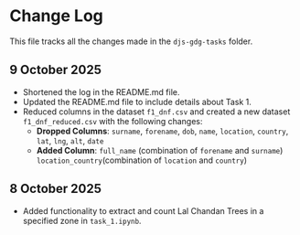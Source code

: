 # Change Log

This file tracks all the changes made in the `djs-gdg-tasks` folder.

## 9 October 2025
- Shortened the log in the README.md file.
- Updated the README.md file to include details about Task 1.
- Reduced columns in the dataset `f1_dnf.csv` and created a new dataset `f1_dnf_reduced.csv` with the following changes:
  - **Dropped Columns**: `surname`, `forename`, `dob`, `name`, `location`, `country`, `lat`, `lng`, `alt`, `date`
  - **Added Column**: `full_name` (combination of `forename` and `surname`)
                      `location_country`(combination of `location` and `country`)

## 8 October 2025
- Added functionality to extract and count Lal Chandan Trees in a specified zone in `task_1.ipynb`.
